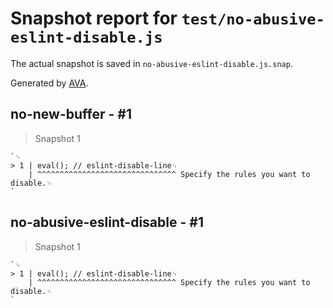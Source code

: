 # Snapshot report for `test/no-abusive-eslint-disable.js`

The actual snapshot is saved in `no-abusive-eslint-disable.js.snap`.

Generated by [AVA](https://avajs.dev).

## no-new-buffer - #1

> Snapshot 1

    `␊
    > 1 | eval(); // eslint-disable-line␊
        | ^^^^^^^^^^^^^^^^^^^^^^^^^^^^^^^ Specify the rules you want to disable.␊
    `

## no-abusive-eslint-disable - #1

> Snapshot 1

    `␊
    > 1 | eval(); // eslint-disable-line␊
        | ^^^^^^^^^^^^^^^^^^^^^^^^^^^^^^^ Specify the rules you want to disable.␊
    `
